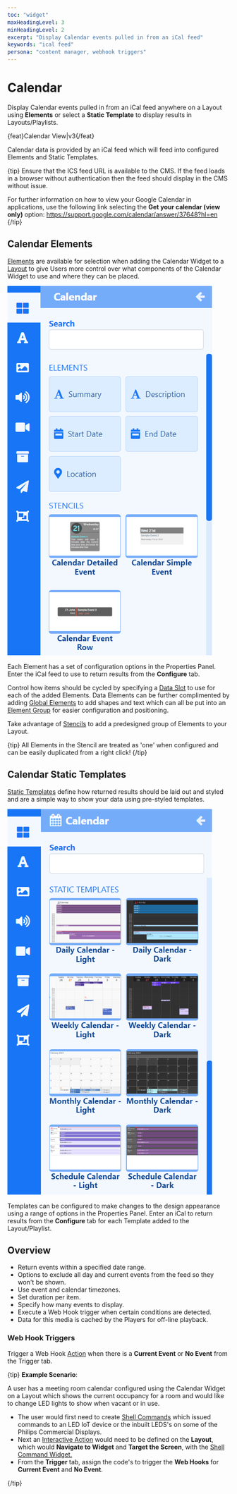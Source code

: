 ```yaml
---
toc: "widget"
maxHeadingLevel: 3
minHeadingLevel: 2
excerpt: "Display Calendar events pulled in from an iCal feed"
keywords: "ical feed"
persona: "content manager, webhook triggers"
---
```


# Calendar

Display Calendar events pulled in from an iCal feed anywhere on a Layout using **Elements** or select a **Static Template** to display results in Layouts/Playlists.

{feat}Calendar View|v3{/feat}

Calendar data is provided by an iCal feed which will feed into configured Elements and Static Templates.

{tip}
Ensure that the ICS feed URL is available to the CMS. If the feed loads in a browser without authentication then the feed should display in the CMS without issue.

For further information on how to view your Google Calendar in applications, use the following link selecting the **Get your calendar (view only)** option: https://support.google.com/calendar/answer/37648?hl=en
{/tip}

## Calendar Elements

[Elements](https://test.xibo.org.uk/manual/en/layouts_editor#content-data-widgets-and-elements) are available for selection when adding the Calendar Widget to a [Layout](https://test.xibo.org.uk/manual/en/layouts_editor.html) to give Users more control over what components of the Calendar Widget to use and where they can be placed.

![Calendar Elements](img/v4_media_modules_calendar_elements.png)

Each Element has a set of configuration options in the Properties Panel.  Enter the iCal feed to use to return results from the **Configure** tab.

Control how items should be cycled by specifying a [Data Slot](https://test.xibo.org.uk/manual/en/layouts_editor.html#content-data-slots) to use for each of the added Elements. Data Elements can be further complimented by adding [Global Elements](https://test.xibo.org.uk/manual/en/(layouts_editor.html#content-global-elements)) to add shapes and text which can all be put into an [Element Group](https://test.xibo.org.uk/manual/en/layouts_editor.html#content-grouping-elements) for easier configuration and positioning.

Take advantage of [Stencils](layouts_editor.html#content-stencils) to add a predesigned group of Elements to your Layout. 

{tip}
All Elements in the Stencil are treated as 'one' when configured and can be easily duplicated from a right click!
{/tip}

## Calendar Static Templates

[Static Templates](https://test.xibo.org.uk/manual/en/layouts_editor.html#content-static-templates) define how returned results should be laid out and styled and are a simple way to show your data using pre-styled templates.

![Calendar Elements](img/v4_media_modules_calendar_templates.png)

Templates can be configured to make changes to the design appearance using a range of options in the Properties Panel. Enter an iCal to return results from the **Configure** tab for each Template added to the Layout/Playlist.

## Overview

- Return events within a specified date range.
- Options to exclude all day and current events from the feed so they won't be shown.
- Use event and calendar timezones.
- Set duration per item.
- Specify how many events to display.
- Execute a Web Hook trigger when certain conditions are detected.
- Data for this media is cached by the Players for off-line playback.

### Web Hook Triggers 

Trigger a Web Hook [Action](layouts_interactive_actions.html) when there is a **Current Event** or **No Event** from the Trigger tab.

{tip}
**Example Scenario**:

A user has a meeting room calendar configured using the Calendar Widget on a Layout which shows the current occupancy for a room and would like to change LED lights to show when vacant or in use.

- The user would first need to create [Shell Commands](displays_command_functionality.html#content-shell-commands) which issued commands to an LED IoT device or the inbuilt LEDS's on some of the Philips Commercial Displays.
- Next an [Interactive Action](layouts_interactive_actions.html) would need to be defined on the **Layout**, which would **Navigate to Widget** and **Target the Screen**, with the [Shell Command Widget.](media_module_shellcommand.html) 
- From the **Trigger** tab, assign the code's to trigger the **Web Hooks** for **Current Event** and **No Event**.

{/tip}


